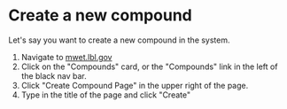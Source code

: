 # Create a new compound
Let's say you want to create a new compound in the system.

1. Navigate to [mwet.lbl.gov](https://mwet.lbl.gov)
2. Click on the "Compounds" card, or the "Compounds" link in the left of the black nav bar.
3. Click "Create Compound Page" in the upper right of the page.
4. Type in the title of the page and click "Create"